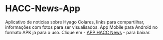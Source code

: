 # HACC-News-App
Aplicativo de noticias sobre Hyago Colares, links para compartilhar, informações com fotos para ser visualisados.
App Mobile para Android no formato APK já para o uso.
Clique em - [APP HACC News](https://github.com/Hyagocolares/HACC-News-App/blob/master/HACC%20News.apk) - para baixar.
